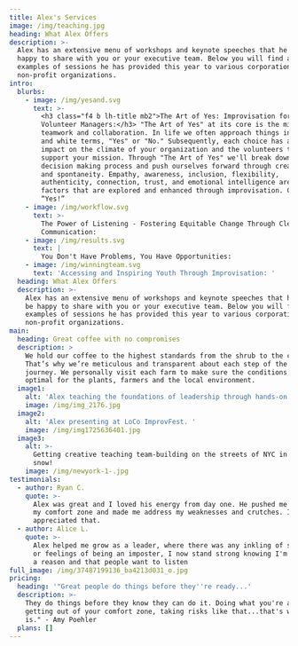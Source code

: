 ```yaml
---
title: Alex's Services
image: /img/teaching.jpg
heading: What Alex Offers
description: >-
  Alex has an extensive menu of workshops and keynote speeches that he would be
  happy to share with you or your executive team. Below you will find a few
  examples of sessions he has provided this year to various corporations and
  non-profit organizations. 
intro:
  blurbs:
    - image: /img/yesand.svg
      text: >-
        <h3 class="f4 b lh-title mb2">The Art of Yes: Improvisation for
        Volunteer Managers:</h3> "The Art of Yes" at its core is the mindset of
        teamwork and collaboration. In life we often approach things in black
        and white terms, "Yes" or "No." Subsequently, each choice has a profound
        impact on the climate of your organization and the volunteers that
        support your mission. Through "The Art of Yes" we'll break down the
        decision making process and push ourselves forward through creativity
        and spontaneity. Empathy, awareness, inclusion, flexibility,
        authenticity, connection, trust, and emotional intelligence are all
        factors that are explored and enhanced through improvisation. Come say
        “Yes!”
    - image: /img/workflow.svg
      text: >-
        The Power of Listening - Fostering Equitable Change Through Clear
        Communication: 
    - image: /img/results.svg
      text: |
        You Don't Have Problems, You Have Opportunities: 
    - image: /img/winningteam.svg
      text: 'Accessing and Inspiring Youth Through Improvisation: '
  heading: What Alex Offers
  description: >-
    Alex has an extensive menu of workshops and keynote speeches that he would
    be happy to share with you or your executive team. Below you will find a few
    examples of sessions he has provided this year to various corporations and
    non-profit organizations. 
main:
  heading: Great coffee with no compromises
  description: >
    We hold our coffee to the highest standards from the shrub to the cup.
    That’s why we’re meticulous and transparent about each step of the coffee’s
    journey. We personally visit each farm to make sure the conditions are
    optimal for the plants, farmers and the local environment.
  image1:
    alt: 'Alex teaching the foundations of leadership through hands-on activities. '
    image: /img/img_2176.jpg
  image2:
    alt: 'Alex presenting at LoCo ImprovFest. '
    image: /img/img1725636401.jpg
  image3:
    alt: >-
      Getting creative teaching team-building on the streets of NYC in the
      snow! 
    image: /img/newyork-1-.jpg
testimonials:
  - author: Ryan C.
    quote: >-
      Alex was great and I loved his energy from day one. He pushed me outside
      my comfort zone and made me address my weaknesses and crutches. I really
      appreciated that.
  - author: Alice L.
    quote: >-
      Alex helped me grow as a leader, where there was any inkling of selfdoubt,
      or feelings of being an imposter, I now stand strong knowing I'm here for
      a reason and that people want to listen
full_image: /img/37487199136_ba4213d031_o.jpg
pricing:
  heading: '"Great people do things before they''re ready...'
  description: >-
    They do things before they know they can do it. Doing what you're afraid of,
    getting out of your comfort zone, taking risks like that...that's what life
    is." - Amy Poehler
  plans: []
---
```


